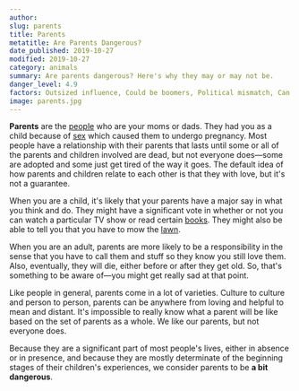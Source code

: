 ```yaml
---
author:
slug: parents 
title: Parents 
metatitle: Are Parents Dangerous?
date_published: 2019-10-27
modified: 2019-10-27
category: animals
summary: Are parents dangerous? Here's why they may or may not be. 
danger_level: 4.9
factors: Outsized influence, Could be boomers, Political mismatch, Can assign responsibilities
image: parents.jpg
---
```


**Parents** are the [people](/animals/people) who are your moms or dads. They had you as a child because of [sex](/activities/sex) which caused them to undergo pregnancy. Most people have a relationship with their parents that lasts until some or all of the parents and children involved are dead, but not everyone does—some are adopted and some just get tired of the way it goes. The default idea of how parents and children relate to each other is that they with love, but it's not a guarantee.

When you are a child, it's likely that your parents have a major say in what you think and do. They might have a significant vote in whether or not you can watch a particular TV show or read certain [books](/ideas/books). They might also be able to tell you that you have to mow the [lawn](/plants/grass).

When you are an adult, parents are more likely to be a responsibility in the sense that you have to call them and stuff so they know you still love them. Also, eventually, they will die, either before or after they get old. So, that's something to be aware of—you might get really sad at that point.

Like people in general, parents come in a lot of varieties. Culture to culture and person to person, parents can be anywhere from loving and helpful to mean and distant. It's impossible to really know what a parent will be like based on the set of parents as a whole. We like our parents, but not everyone does.

Because they are a significant part of most people's lives, either in absence or in presence, and because they are mostly determinate of the beginning stages of their children's experiences, we consider parents to be **a bit dangerous**.
